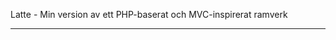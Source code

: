 Latte - Min version av ett PHP-baserat och MVC-inspirerat ramverk
*****************************************************************
